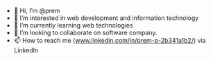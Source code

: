 - 👋 Hi, I’m @prem
- 👀 I’m interested in web development and information technology
- 🌱 I’m currently learning web technologies
- 💞️ I’m looking to collaborate on software company.
- 📫 How to reach me (www.linkedin.com/in/prem-p-2b341a1b2/) via LinkedIn

<!---
prem/prem is a ✨ special ✨ repository because its `README.md` (this file) appears on your GitHub profile.
You can click the Preview link to take a look at your changes.
--->

